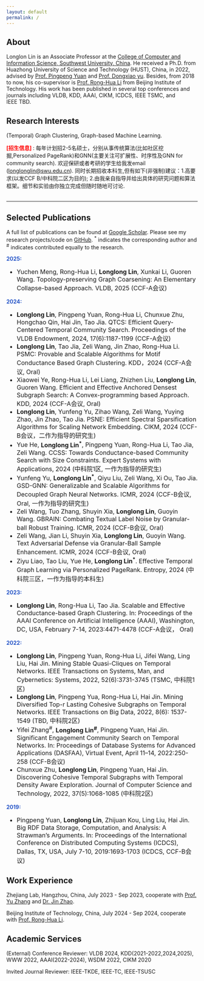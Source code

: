```yaml
---
layout: default
permalink: /
---
```


## About
Longlon Lin is an Associate Professor at the [College of Computer and Information Science, Southwest University, China](http://cis.swu.edu.cn/info/1014/2195.htm). He received  a Ph.D. from Huazhong University of Science and Technology (HUST), China, in 2022, advised by [Prof. Pingpeng Yuan](http://faculty.hust.edu.cn/ppyuan/zh_CN/index/1624441/list/index.htm) and [Prof. Dongxiao yu](https://www.cs.sdu.edu.cn/info/1070/5367.htm). Besides, from 2018 to now, his co-supervisor is [Prof. Rong-Hua Li](https://ronghuali.github.io/ronghuali.html) from Beijing Institute of Technology. His work has been published in several top conferences and journals  including VLDB, KDD, AAAI, CIKM, ICDCS,  IEEE TSMC, and IEEE TBD.  

## Research Interests
(Temporal) Graph Clustering, Graph-based Machine Learning. 

<b> <font color="#FF0000">[招生信息]</font> </b>: 每年计划招2-5名硕士，分别从事传统算法(比如社区挖掘,Personalized PageRank)和GNN(主要关注可扩展性、时序性及GNN for community search). 欢迎保研或者考研的学生给我发email (longlonglin@swu.edu.cn). 同时长期招收本科生,但有如下(非强制)建议：1.高要求(以发CCF B/中科院二区为目的); 2.由我亲自指导并给出具体的研究问题和算法框架。细节和实验由你独立完成但随时随地可讨论.
<br><br>

<!--

<b> <font color="#FF0000">[2024-09]</font> </b>: one co-author paper is submitted to VLDB (CCF-A)

<b> <font color="#FF0000">[2024-08]</font> </b>: one co-author paper is submitted to ICDE (CCF-A)

<b> <font color="#FF0000">[2024-08]</font> </b>: one co-author paper is submitted to HPCA (CCF-A)

<b> <font color="#FF0000">[2024-08]</font> </b>: two co-author paper is submitted to KDD (CCF-A)

<b> <font color="#FF0000">[2024-08]</font> </b>: two co-author paper is submitted to AAAI (CCF-A)

<b> <font color="#FF0000">[2024-06]</font> </b>: one first-author paper is submitted to TKDE (CCF-A)

<b> <font color="#FF0000">[2024-06]</font> </b>: one first-author paper is submitted to TBD (中科院2区)

-->

___
## Selected Publications
A full list of publications can be found at [Google Scholar](https://scholar.lanfanshu.cn/citations?user=TgqGrv3_ytYC&hl=zh-CN&oi=ao). Please see my research projects/code on [GitHub](https://github.com/longlonglin). <sup>*</sup> indicates the corresponding author and <sup>#</sup> indicates contributed equally to the research.
<br><be>

   <p> <b> <font color="#2554C7">2025:</font> </b> </p>
<font size="3"> 
<ul>

<li>	
Yuchen Meng, Rong-Hua Li, <b>Longlong Lin</b>, Xunkai Li, Guoren Wang.  Topology-preserving Graph Coarsening: An Elementary Collapse-based Approach. VLDB, 2025  (CCF-A会议)
</li>	

   </ul>
</font>

   <p> <b> <font color="#2554C7">2024:</font> </b> </p>
<font size="3"> 
<ul>


<li>
<b>Longlong Lin</b>, Pingpeng Yuan, Rong-Hua Li, Chunxue Zhu, Hongchao Qin, Hai Jin, Tao Jia. QTCS: Efficient Query-Centered Temporal Community Search. Proceedings of the VLDB Endowment, 2024, 17(6):1187-1199 (CCF-A会议)
</li>	

<li>
<b>Longlong Lin</b>, Tao Jia, Zeli Wang, Jin Zhao, Rong-Hua Li. PSMC: Provable and Scalable Algorithms for Motif Conductance Based Graph Clustering. KDD，2024 (CCF-A会议, Oral)
</li>	




<li>
Xiaowei Ye, Rong-Hua Li, Lei Liang, Zhizhen Liu, <b>Longlong Lin</b>, Guoren Wang. Efficient and Effective Anchored Densest Subgraph Search: A Convex-programming based Approach. KDD, 2024 (CCF-A会议, Oral)
</li>	


<li>
<b>Longlong Lin</b>, Yunfeng Yu, Zihao Wang, Zeli Wang, Yuying Zhao, Jin Zhao, Tao Jia. PSNE: Efficient Spectral Sparsification Algorithms for Scaling Network Embedding. CIKM, 2024 (CCF-B会议，二作为指导的研究生) 
</li>	

<li>
Yue He, <b>Longlong Lin<sup>*</sup></b>, Pingpeng Yuan, Rong-Hua Li, Tao Jia, Zeli Wang. CCSS: Towards Conductance-based Community Search with Size Constraints. Expert Systems with Applications, 2024 (中科院1区, 一作为指导的研究生)
</li>	

<li>
Yunfeng Yu, <b>Longlong Lin<sup>*</sup></b>, Qiyu Liu, Zeli Wang, Xi Ou, Tao Jia. GSD-GNN: Generalizable and Scalable Algorithms for Decoupled Graph Neural Networks. ICMR, 2024 (CCF-B会议, Oral, 一作为指导的研究生)
</li>	


<li>
Zeli Wang, Tuo Zhang, Shuyin Xia, <b>Longlong Lin</b>, Guoyin Wang. GBRAIN: Combating Textual Label Noise by Granular-ball Robust Training. ICMR, 2024 (CCF-B会议, Oral) 
</li>	


<li>
Zeli Wang, Jian Li, Shuyin Xia, <b>Longlong Lin</b>, Guoyin Wang. Text Adversarial Defense via Granular-Ball Sample Enhancement. ICMR, 2024 (CCF-B会议, Oral)
</li>	


<li>
Ziyu Liao, Tao Liu, Yue He, <b>Longlong Lin<sup>*</sup></b>. Effective Temporal Graph Learning via Personalized PageRank. Entropy, 2024 (中科院三区，一作为指导的本科生)
</li>	




  
   </ul>
</font>


   <p> <b> <font color="#2554C7">2023:</font> </b> </p>
<font size="3"> 
<ul>


<li>
<b>Longlong Lin</b>, Rong-Hua Li, Tao Jia. Scalable and Effective Conductance-based Graph Clustering. In: Proceedings of the AAAI Conference on Artificial Intelligence (AAAI), Washington, DC, USA, February 7-14, 2023:4471-4478   (CCF-A会议， Oral)
</li>	


   </ul>
</font>


   <p> <b> <font color="#2554C7">2022:</font> </b> </p>
<font size="3"> 
<ul>


<li>
<b>Longlong Lin</b>, Pingpeng Yuan, Rong-Hua Li, Jifei Wang, Ling Liu, Hai Jin. Mining Stable Quasi-Cliques on Temporal Networks.  IEEE Transactions on Systems, Man, and Cybernetics: Systems, 2022, 52(6):3731-3745 (TSMC, 中科院1区)
</li>	


<li>
<b>Longlong Lin</b>, Pingpeng Yua, Rong-Hua Li, Hai Jin. Mining Diversified Top-r Lasting Cohesive Subgraphs on Temporal Networks. IEEE Transactions on Big Data, 2022, 8(6): 1537-1549 (TBD, 中科院2区)
</li>	


<li>
Yifei Zhang<sup>#</sup>, <b>Longlong Lin<sup>#</sup></b>, Pingpeng Yuan, Hai Jin. Significant Engagement Community Search on Temporal Networks. In: Proceedings of Database Systems for Advanced Applications (DASFAA), Virtual Event, April 11–14, 2022:250-258  (CCF-B会议)
</li>	

<li>
Chunxue Zhu, <b>Longlong Lin</b>, Pingpeng Yuan, Hai Jin.  Discovering Cohesive Temporal Subgraphs with Temporal Density Aware Exploration. Journal of Computer Science and Technology, 2022, 37(5):1068-1085 (中科院2区)
</li>	

   </ul>
</font>

   <p> <b> <font color="#2554C7">2019:</font> </b> </p>
<font size="3"> 
<ul>


<li>
Pingpeng Yuan, <b>Longlong Lin</b>, Zhijuan Kou, Ling Liu, Hai Jin. Big RDF Data Storage, Computation, and Analysis: A Strawman’s Arguments. In: Proceedings of the International Conference on Distributed Computing Systems (ICDCS), Dallas, TX, USA, July 7-10, 2019:1693-1703 (ICDCS, CCF-B会议)
</li>	


   </ul>
</font>



 

## Work Experience
Zhejiang Lab, Hangzhou, China, July 2023 - Sep 2023, cooperate with [Prof. Yu Zhang](https://scholar.google.com/citations?hl=zh-CN&user=MoXtCckAAAAJ) and [Dr. Jin Zhao](https://scholar.google.com/citations?hl=zh-CN&user=v2z02IgAAAAJ&view_op=list_works&sortby=pubdate).

Beijing Institute of Technology, China, July 2024 - Sep 2024, cooperate with [Prof. Rong-Hua Li](https://ronghuali.github.io/ronghuali.html).



## Academic Services
(External) Conference Reviewer: VLDB 2024, KDD(2021-2022,2024,2025), WWW 2022, AAAI(2022-2024), WSDM 2022, CIKM 2020

Invited Journal Reviewer: IEEE-TKDE, IEEE-TC, IEEE-TSUSC












